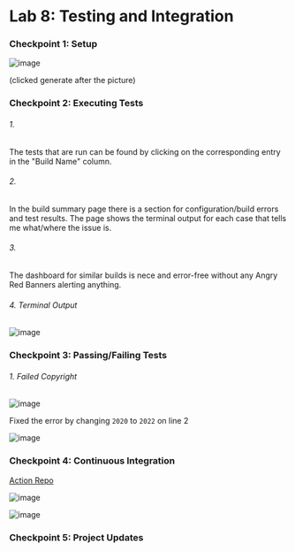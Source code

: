 # Lab 8: Testing and Integration

### Checkpoint 1: Setup
![image](https://user-images.githubusercontent.com/10250444/179250041-22b3eb91-b97e-4280-8186-fcdd6f3fddc2.png)

(clicked generate after the picture)

### Checkpoint 2: Executing Tests

###### 1.
The tests that are run can be found by clicking on the corresponding entry in the "Build Name" column.

###### 2.
In the build summary page there is a section for configuration/build errors and test results. The page shows the terminal output for each case that tells me what/where the issue is.

###### 3.
The dashboard for similar builds is nece and error-free without any Angry Red Banners alerting anything.

###### 4. Terminal Output
![image](https://user-images.githubusercontent.com/10250444/179262183-28437d1a-e150-4a53-b54d-7a0a60a00d23.png)

### Checkpoint 3: Passing/Failing Tests

###### 1. Failed Copyright
![image](https://user-images.githubusercontent.com/10250444/179263510-3a6b5885-925b-4fe9-ae93-7cfe213bbd5e.png)

Fixed the error by changing `2020` to `2022` on line 2

![image](https://user-images.githubusercontent.com/10250444/179264135-e28fc8e3-3126-43ae-adb1-1cc3ca5c3b37.png)

### Checkpoint 4: Continuous Integration
[Action Repo](https://github.com/Xyrothyl/lab8_4/actions)

![image](https://user-images.githubusercontent.com/10250444/179274235-8a3fa174-99ad-49ba-af61-e1e44b9c3b87.png)

![image](https://user-images.githubusercontent.com/10250444/179274540-1cdfaed4-daa1-4ec4-bcae-256c80960b32.png)

### Checkpoint 5: Project Updates
